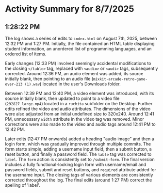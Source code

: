 # Activity Summary for 8/7/2025

## 1:28:22 PM
The log shows a series of edits to `index.html` on August 7th, 2025, between 12:32 PM and 1:27 PM.  Initially, the file contained an HTML table displaying student information, an unordered list of programming languages, and an ordered list of items.

Early changes (12:33 PM) involved seemingly accidental modifications to the closing `</table>` tag, replaced with `<audio>` or `<audi>` tags, subsequently corrected.  Around 12:36 PM, an audio element was added, its source initially blank, then pointing to an audio file (`mixkit-arcade-retro-game-over-213 (1).wav`) located in the user's Downloads folder.

Between 12:39 PM and 12:40 PM, a video element was introduced, with its source initially blank, then updated to point to a video file (`292827_large.mp4`) located in a `ruchita` subfolder on the Desktop.  Further edits refined the video and audio attributes. The dimensions of the video were also adjusted from an initial undefined size to 320x240.  Around 12:41 PM, unnecessary `width` attribute in the video tag was removed. Minor corrections were also made to the video and audio tags around 12:41 PM to 12:42 PM.

Later edits (12:47 PM onwards) added a heading "audio image" and then  a login form, which was gradually improved through multiple commits. The form starts simple, adding a username input field, then a submit button, a reset button, and finally a password field. The `lable` tag was corrected to `label`.  The `form` action is consistently set to `/submit-form`.  The final version includes a fully functional-looking login form with username/email and password fields, submit and reset buttons, and `required` attribute added for the username input. The closing tags of various elements are consistently corrected throughout the log.  The final edits (around 1:27 PM) correct the spelling of 'label'.
